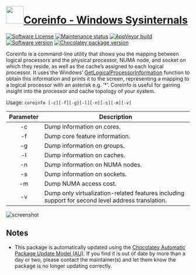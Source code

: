 # [<img src="https://cdn.jsdelivr.net/gh/dgalbraith/chocolatey-packages@024a0e31a291ceea63f7af5e63e2679403c5aa8f/icons/sysinternals.png" width="48" height="48" />Coreinfo - Windows Sysinternals](https://chocolatey.org/packages/coreinfo)

[![Software License](https://img.shields.io/badge/License-Proprietary-grey.svg)](https://docs.microsoft.com/en-us/sysinternals/license-terms)
[![Maintenance status](https://img.shields.io/badge/maintained%3F-yes-green.svg)](https://gitHub.com/dgalbraith/chocolatey-packages/graphs/commit-activity)
[![AppVeyor build](https://img.shields.io/appveyor/ci/dgalbraith/chocolatey-packages)](https://ci.appveyor.com/project/dgalbraith/chocolatey-packages)
[![Software version](https://img.shields.io/badge/Source-v3.52-blue)](https://docs.microsoft.com/sysinternals/downloads/coreinfo)
[![Chocolatey package version](https://img.shields.io/chocolatey/v/coreinfo?label=Chocolatey)](https://chocolatey.org/packages/coreinfo)

Coreinfo is a command-line utility that shows you the mapping between logical processors and the physical processor,
NUMA node, and socket on which they reside, as well as the cache’s assigned to each logical processor. It uses the
Windows’ [GetLogicalProcessorInformation](https://docs.microsoft.com/en-us/windows/win32/api/sysinfoapi/nf-sysinfoapi-getlogicalprocessorinformation)
function to obtain this information and prints it to the screen, representing a mapping to a logical processor with an
asterisk e.g. ‘*’. Coreinfo is useful for gaining insight into the processor and cache topology of your system.

Usage: `coreinfo [-c][-f][-g][-l][-n][-s][-m][-v]`

Parameter | Description
:--------:|------------
-c        | Dump information on cores.
-f        | Dump core feature information.
-g        | Dump information on groups.
-l        | Dump information on caches.
-n        | Dump information on NUMA nodes.
-s        | Dump information on sockets.
-m        | Dump NUMA access cost.
-v        | Dump only virtualization-related features including support for second level address translation.

![screenshot](https://cdn.jsdelivr.net/gh/dgalbraith/chocolatey-packages@ab7733d9bd5714cac138fe9e5eec447633fb3d75/automatic/coreinfo/screenshot.png)

## Notes

* This package is automatically updated using the [Chocolatey Automatic Package Update Model (AU)](https://github.com/majkinetor/au/blob/master/README.md).
  If you find it is out of date by more than a day or two, please contact the maintainer(s) and let them know the package is no longer updating correctly.
